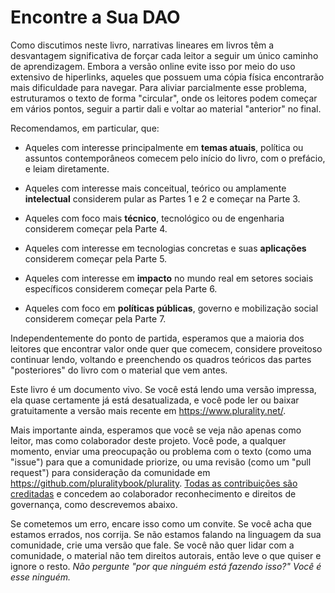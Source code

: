 # Encontre a Sua DAO

Como discutimos neste livro, narrativas lineares em livros têm a desvantagem significativa de forçar cada leitor a seguir um único caminho de aprendizagem. Embora a versão online evite isso por meio do uso extensivo de hiperlinks, aqueles que possuem uma cópia física encontrarão mais dificuldade para navegar. Para aliviar parcialmente esse problema, estruturamos o texto de forma "circular", onde os leitores podem começar em vários pontos, seguir a partir dali e voltar ao material "anterior" no final.

Recomendamos, em particular, que:

- Aqueles com interesse principalmente em **temas atuais**, política ou assuntos contemporâneos comecem pelo início do livro, com o prefácio, e leiam diretamente.

- Aqueles com interesse mais conceitual, teórico ou amplamente **intelectual** considerem pular as Partes 1 e 2 e começar na Parte 3.

- Aqueles com foco mais **técnico**, tecnológico ou de engenharia considerem começar pela Parte 4.

- Aqueles com interesse em tecnologias concretas e suas **aplicações** considerem começar pela Parte 5.

- Aqueles com interesse em **impacto** no mundo real em setores sociais específicos considerem começar pela Parte 6.

- Aqueles com foco em **políticas públicas**, governo e mobilização social considerem começar pela Parte 7.

Independentemente do ponto de partida, esperamos que a maioria dos leitores que encontrar valor onde quer que comecem, considere proveitoso continuar lendo, voltando e preenchendo os quadros teóricos das partes "posteriores" do livro com o material que vem antes.

Este livro é um documento vivo. Se você está lendo uma versão impressa, ela quase certamente já está desatualizada, e você pode ler ou baixar gratuitamente a versão mais recente em https://www.plurality.net/.

Mais importante ainda, esperamos que você se veja não apenas como leitor, mas como colaborador deste projeto. Você pode, a qualquer momento, enviar uma preocupação ou problema com o texto (como uma "issue") para que a comunidade priorize, ou uma revisão (como um "pull request") para consideração da comunidade em https://github.com/pluralitybook/plurality. [Todas as contribuições são creditadas](https://github.com/pluralitybook/plurality/blob/main/docs/Gov4Git%20and%20PMP.md) e concedem ao colaborador reconhecimento e direitos de governança, como descrevemos abaixo.

Se cometemos um erro, encare isso como um convite. Se você acha que estamos errados, nos corrija. Se não estamos falando na linguagem da sua comunidade, crie uma versão que fale. Se você não quer lidar com a comunidade, o material não tem direitos autorais, então leve o que quiser e ignore o resto. *Não pergunte "por que ninguém está fazendo isso?" Você é esse ninguém.*
